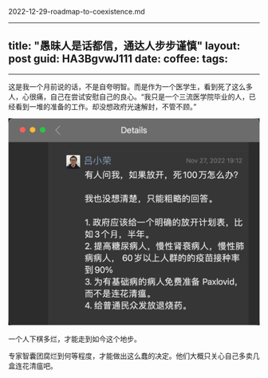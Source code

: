 2022-12-29-roadmap-to-coexistence.md

---
title: "愚昧人是话都信，通达人步步谨慎"
layout: post
guid: HA3BgvwJ111
date: 
coffee:
tags:
  -
---

这是我一个月前说的话，不是自夸明智。而是作为一个医学生，看到死了这么多人，心很痛，自己在尝试安慰自己的良心。“我只是一个三流医学院毕业的人，已经看到一堆的准备的工作。却没想政府光速解封，不管不顾。”

![](/media/files/2022/2022-12-29-roadmap.jpg)

一个人下棋多烂，才能走到如今这个地步。

专家智囊团腐烂到何等程度，才能做出这么蠢的决定。他们大概只关心自己多卖几盒连花清瘟吧。


